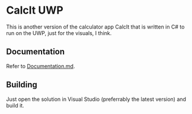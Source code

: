 ﻿# CalcIt UWP
This is another version of the calculator app CalcIt that is written in C# to run on the UWP, just for the visuals, I think.

## Documentation
Refer to [Documentation.md](https://github.com/leduyquang753/blob/master/Documentation.md).

## Building
Just open the solution in Visual Studio (preferrably the latest version) and build it.